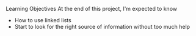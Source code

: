 Learning Objectives
At the end of this project, I'm expected to know

* How to use linked lists
* Start to look for the right source of information without too much help